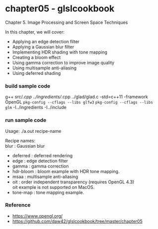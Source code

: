 chapter05 - glslcookbook
===============

Chapter 5. Image Processing and Screen Space Techniques <br/>

In this chapter, we will cover:  <br/>
- Applying an edge detection filter 
- Applying a Gaussian blur filter 
- Implementing HDR shading with tone mapping 
- Creating a bloom effect 
- Using gamma correction to improve image quality 
- Using multisample anti-aliasing 
- Using deferred shading


### build sample code
g++ src/*.cpp  ../ingredients/*.cpp ../glad/glad.c  -std=c++11  -framework OpenGL `pkg-config --cflags --libs glfw3` `pkg-config --cflags --libs glm` -I../ingredients -I../include <br/>

### run sample code
Usage: ./a.out recipe-name <br/>

Recipe names:  <br/>
blur : Gaussian blur <br/>
- deferred : deferred rendering <br/>
- edge : edge detection filter <br/>
- gamma : gamma correction <br/>
- hdr-bloom : bloom example with HDR tone mapping. <br/>
- msaa : multisample anti-aliasing <br/>
- oit : order independent transparency (requires OpenGL 4.3) <br/>
oit example is not supported on MacOS. <br/>
- tone-map : tone mapping example. <br/>


### Reference <br/>
- https://www.opengl.org/
- https://github.com/daw42/glslcookbook/tree/master/chapter05

